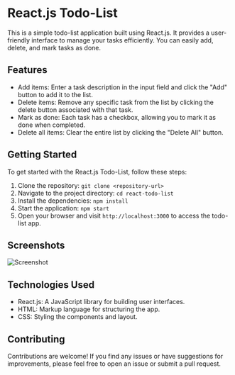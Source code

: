 # React.js Todo-List

This is a simple todo-list application built using React.js. It provides a user-friendly interface to manage your tasks efficiently. You can easily add, delete, and mark tasks as done.

## Features

- Add items: Enter a task description in the input field and click the "Add" button to add it to the list.
- Delete items: Remove any specific task from the list by clicking the delete button associated with that task.
- Mark as done: Each task has a checkbox, allowing you to mark it as done when completed.
- Delete all items: Clear the entire list by clicking the "Delete All" button.

## Getting Started

To get started with the React.js Todo-List, follow these steps:

1. Clone the repository: `git clone <repository-url>`
2. Navigate to the project directory: `cd react-todo-list`
3. Install the dependencies: `npm install`
4. Start the application: `npm start`
5. Open your browser and visit `http://localhost:3000` to access the todo-list app.

## Screenshots

![Screenshot](https://github.com/HarshilChavada04/Todo-list/assets/137164671/0c357de9-1f30-4a78-aa18-a9e1c7adcf23)

## Technologies Used

- React.js: A JavaScript library for building user interfaces.
- HTML: Markup language for structuring the app.
- CSS: Styling the components and layout.

## Contributing

Contributions are welcome! If you find any issues or have suggestions for improvements, please feel free to open an issue or submit a pull request.

